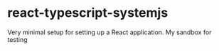 # react-typescript-systemjs
Very minimal setup for setting up a React application.  My sandbox for testing
